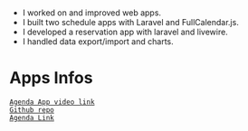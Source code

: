 <br/>

- I worked on and improved web apps.
- I built two schedule apps with Laravel and FullCalendar.js.
- I developed a reservation app with laravel and livewire.
- I handled data export/import and charts.

# Apps Infos

[`Agenda App video link`](https://drive.google.com/file/d/19aVkxGB_nAicTReHXxlv8MyawCM27_DW/view?usp=shari)
<br/>
[`Github repo`](https://github.com/mohamedelazzouzi1997/agenda-pdf)
<br/>
[`Agenda Link`](https://www.preprodagenda.leblokkmarrakech.com/register)
<br/>

